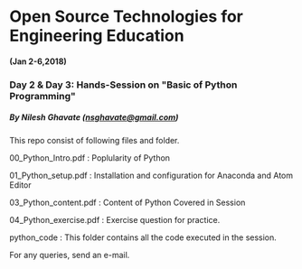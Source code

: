 # Open Source Technologies for Engineering Education
#### (Jan 2-6,2018)
### Day 2 & Day 3: Hands-Session on "Basic of Python Programming"
##### By Nilesh Ghavate (nsghavate@gmail.com)

This repo consist of following files and folder.

00_Python_Intro.pdf : Poplularity of Python

01_Python_setup.pdf : Installation and configuration for Anaconda and Atom Editor

03_Python_content.pdf : Content of Python Covered in Session

04_Python_exercise.pdf : Exercise question for practice.

python_code : This folder contains all the code executed in the session.


For any queries, send an e-mail.

